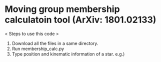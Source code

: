 # Moving group membership calculatoin tool (ArXiv: 1801.02133)

< Steps to use this code >
1. Download all the files in a same directory.
2. Run membership_calc.py
3. Type position and kinematic information of a star.
   e.g.) 
